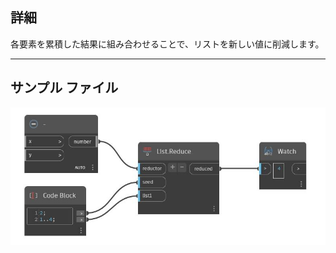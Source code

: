 ## 詳細
各要素を累積した結果に組み合わせることで、リストを新しい値に削減します。
___
## サンプル ファイル

![Reduce](./CoreNodeModels.HigherOrder.Reduce_img.jpg)

